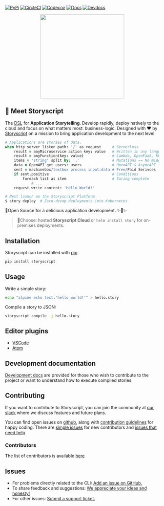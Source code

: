 [![PyPi](https://img.shields.io/pypi/v/storyscript.svg?maxAge=600&style=for-the-badge)](https://pypi.python.org/pypi/storyscript)
[![CircleCI](https://img.shields.io/circleci/project/github/storyscript/storyscript/master.svg?style=for-the-badge)](https://circleci.com/gh/storyscript/storyscript)
[![Codecov](https://img.shields.io/codecov/c/github/storyscript/storyscript.svg?style=for-the-badge)](https://codecov.io/github/storyscript/storyscript)
[![Docs](https://img.shields.io/badge/docs-online-brightgreen.svg?style=for-the-badge)](https://docs.storyscript.io)
[![Devdocs](https://img.shields.io/badge/devdocs-online-brightgreen.svg?style=for-the-badge)](https://storyscript.readthedocs.io)


<div align="center">
<img src="https://user-images.githubusercontent.com/4370550/56803568-460e5800-6823-11e9-8a70-25ab4b7e32ea.png" width="275">
</div>

## :wave: Meet Storyscript
The [DSL](https://en.wikipedia.org/wiki/Domain-specific_language) for **Application Storytelling**.
Develop rapidly, deploy natively to the cloud and focus on what matters most: business-logic.
Designed with :heart: by [Storyscript](https://storyscript.io) on a mission to bring application development to the next level.

```coffee
# Applications are stories of data.
when http server listen path: '/' as request     # Serverless
    result = anyMicroservice action key: value   # Written in any language wrapped in Docker or RKT
    result = anyFunction(key: value)             # Lambda, OpenFaaS, KNative or Storyscript
    items = 'string' split by: ','               # Mutations == No middleware
    data = OpenAPI get users: users              # OpenAPI & AsyncAPI for legacy system support
    sent = machinebox/textbox process input:data # Free/Paid Serivces
    if sent.positive                             # Conditions
        foreach list as item                     # Turing complete
            # ...
    request write content: 'Hello World!'

# Next launch on the Storyscript Platform
$ story deploy  # Zero-devop deployments into Kubernetes
```

:100:Open Source for a delicious application development. :sparkles::cake::sparkles:

> :rocket:Choose: hosted **Storyscript Cloud** or `helm install story` for on-premises deployments.

## Installation

Storyscript can be installed with [pip](https://pip.pypa.io):

```sh
pip install storyscript
```

## Usage

Write a simple story:

```sh
echo "alpine echo text:'hello world!'" > hello.story
```

Compile a story to JSON:

```sh
storyscript compile -j hello.story
```

## Editor plugins

- [VSCode](https://asyncy.click/vscode)
- [Atom](https://github.com/storyscript/atom)

## Development documentation

[Development docs](https://storyscript.readthedocs.io) are provided for those
who wish to contribute to the project or want to understand how to execute
compiled stories.

## Contributing

If you want to contribute to Storyscript, you can join the community at
[our slack](https://asyncy.click/slack) where we discuss features and future
plans.

You can find open issues on [github](https://github.com/storyscript/storyscript/issues),
along with [contribution guidelines](https://github.com/storyscript/storyscript/blob/master/CONTRIBUTING.md)
for happy coding.
There are [simple issues](https://github.com/storyscript/storyscript/issues?q=is%3Aopen+is%3Aissue+label%3A%22good+first+issue%22)
for new contributors and
[issues that need help](https://github.com/storyscript/storyscript/issues?q=is%3Aopen+is%3Aissue+label%3A%22help+wanted%22)

### Contributors

The list of contributors is available [here](https://github.com/storyscript/storyscript/contributors)

## Issues

* For problems directly related to the CLI: [Add an issue on GitHub.](https://github.com/storyscript/cli/issues/new)
* To share feedback and suggestions: [We appreciate your ideas and honesty!](https://asyncy.click/feedback)
* For other issues: [Submit a support ticket.](mailto:support@storyscript.io)